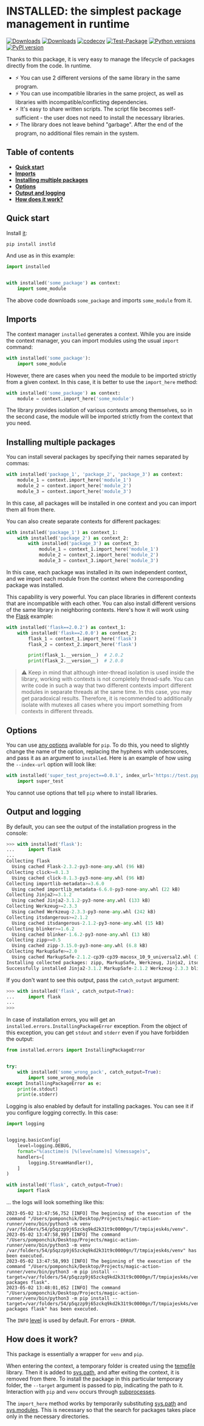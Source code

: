 # INSTALLED: the simplest package management in runtime

[![Downloads](https://pepy.tech/badge/instld/month)](https://pepy.tech/project/instld)
[![Downloads](https://pepy.tech/badge/instld)](https://pepy.tech/project/instld)
[![codecov](https://codecov.io/gh/pomponchik/installed/branch/main/graph/badge.svg)](https://codecov.io/gh/pomponchik/installed)
[![Test-Package](https://github.com/pomponchik/installed/actions/workflows/coverage.yml/badge.svg)](https://github.com/pomponchik/installed/actions/workflows/coverage.yml)
[![Python versions](https://img.shields.io/pypi/pyversions/instld.svg)](https://pypi.python.org/pypi/instld)
[![PyPI version](https://badge.fury.io/py/instld.svg)](https://badge.fury.io/py/instld)

Thanks to this package, it is very easy to manage the lifecycle of packages directly from the code. In runtime.

- ⚡ You can use 2 different versions of the same library in the same program.
- ⚡ You can use incompatible libraries in the same project, as well as libraries with incompatible/conflicting dependencies.
- ⚡ It's easy to share written scripts. The script file becomes self-sufficient - the user does not need to install the necessary libraries.
- ⚡ The library does not leave behind "garbage". After the end of the program, no additional files remain in the system.


## Table of contents

- [**Quick start**](#quick-start)
- [**Imports**](#imports)
- [**Installing multiple packages**](#installing-multiple-packages)
- [**Options**](#options)
- [**Output and logging**](#output-and-logging)
- [**How does it work?**](#how-does-it-work)


## Quick start

Install [it](https://pypi.org/project/instld/):

```bash
pip install instld
```

And use as in this example:

```python
import installed


with installed('some_package') as context:
    import some_module
```

The above code downloads `some_package` and imports `some_module` from it.


## Imports

The context manager `installed` generates a context. While you are inside the context manager, you can import modules using the usual `import` command:

```python
with installed('some_package'):
    import some_module
```

However, there are cases when you need the module to be imported strictly from a given context. In this case, it is better to use the `import_here` method:

```python
with installed('some_package') as context:
    module = context.import_here('some_module')
```

The library provides isolation of various contexts among themselves, so in the second case, the module will be imported strictly from the context that you need.


## Installing multiple packages

You can install several packages by specifying their names separated by commas:

```python
with installed('package_1', 'package_2', 'package_3') as context:
    module_1 = context.import_here('module_1')
    module_2 = context.import_here('module_2')
    module_3 = context.import_here('module_3')
```

In this case, all packages will be installed in one context and you can import them all from there.

You can also create separate contexts for different packages:

```python
with installed('package_1') as context_1:
    with installed('package_2') as context_2:
        with installed('package_3') as context_3:
            module_1 = context_1.import_here('module_1')
            module_2 = context_2.import_here('module_2')
            module_3 = context_3.import_here('module_3')
```

In this case, each package was installed in its own independent context, and we import each module from the context where the corresponding package was installed.

This capability is very powerful. You can place libraries in different contexts that are incompatible with each other. You can also install different versions of the same library in neighboring contexts. Here's how it will work using the [Flask](https://flask.palletsprojects.com/) example:

```python
with installed('flask==2.0.2') as context_1:
    with installed('flask==2.0.0') as context_2:
        flask_1 = context_1.import_here('flask')
        flask_2 = context_2.import_here('flask')

        print(flask_1.__version__)  # 2.0.2
        print(flask_2.__version__)  # 2.0.0
```

> ⚠️ Keep in mind that although inter-thread isolation is used inside the library, working with contexts is not completely thread-safe. You can write code in such a way that two different contexts import different modules in separate threads at the same time. In this case, you may get paradoxical results. Therefore, it is recommended to additionally isolate with mutexes all cases where you import something from contexts in different threads.


## Options

You can use [any options](https://pip.pypa.io/en/stable/cli/pip_install/) available for `pip`. To do this, you need to slightly change the name of the option, replacing the hyphens with underscores, and pass it as an argument to `installed`. Here is an example of how using the `--index-url` option will look like:

```python
with installed('super_test_project==0.0.1', index_url='https://test.pypi.org/simple/'):
    import super_test
```

You cannot use options that tell `pip` where to install libraries.


## Output and logging

By default, you can see the output of the installation progress in the console:

```python
>>> with installed('flask'):
...     import flask
...
Collecting flask
  Using cached Flask-2.3.2-py3-none-any.whl (96 kB)
Collecting click>=8.1.3
  Using cached click-8.1.3-py3-none-any.whl (96 kB)
Collecting importlib-metadata>=3.6.0
  Using cached importlib_metadata-6.6.0-py3-none-any.whl (22 kB)
Collecting Jinja2>=3.1.2
  Using cached Jinja2-3.1.2-py3-none-any.whl (133 kB)
Collecting Werkzeug>=2.3.3
  Using cached Werkzeug-2.3.3-py3-none-any.whl (242 kB)
Collecting itsdangerous>=2.1.2
  Using cached itsdangerous-2.1.2-py3-none-any.whl (15 kB)
Collecting blinker>=1.6.2
  Using cached blinker-1.6.2-py3-none-any.whl (13 kB)
Collecting zipp>=0.5
  Using cached zipp-3.15.0-py3-none-any.whl (6.8 kB)
Collecting MarkupSafe>=2.0
  Using cached MarkupSafe-2.1.2-cp39-cp39-macosx_10_9_universal2.whl (17 kB)
Installing collected packages: zipp, MarkupSafe, Werkzeug, Jinja2, itsdangerous, importlib-metadata, click, blinker, flask
Successfully installed Jinja2-3.1.2 MarkupSafe-2.1.2 Werkzeug-2.3.3 blinker-1.6.2 click-8.1.3 flask-2.3.2 importlib-metadata-6.6.0 itsdangerous-2.1.2 zipp-3.15.0
```

If you don't want to see this output, pass the `catch_output` argument:

```python
>>> with installed('flask', catch_output=True):
...     import flask
...
>>>
```

In case of installation errors, you will get an `installed.errors.InstallingPackageError` exception. From the object of this exception, you can get `stdout` and `stderr` even if you have forbidden the output:

```python
from installed.errors import InstallingPackageError


try:
    with installed('some_wrong_pack', catch_output=True):
        import some_wrong_module
except InstallingPackageError as e:
    print(e.stdout)
    print(e.stderr)
```

Logging is also enabled by default for installing packages. You can see it if you configure logging correctly. In this case:

```python
import logging


logging.basicConfig(
    level=logging.DEBUG,
    format="%(asctime)s [%(levelname)s] %(message)s",
    handlers=[
        logging.StreamHandler(),
    ]
)

with installed('flask', catch_output=True):
    import flask
```

... the logs will look something like this:

```
2023-05-02 13:47:56,752 [INFO] The beginning of the execution of the command "/Users/pomponchik/Desktop/Projects/magic-action-runner/venv/bin/python3 -m venv /var/folders/54/p5qzzp9j65zckq9kd2k31t9c0000gn/T/tmpiajesk4s/venv".
2023-05-02 13:47:58,993 [INFO] The command "/Users/pomponchik/Desktop/Projects/magic-action-runner/venv/bin/python3 -m venv /var/folders/54/p5qzzp9j65zckq9kd2k31t9c0000gn/T/tmpiajesk4s/venv" has been executed.
2023-05-02 13:47:58,993 [INFO] The beginning of the execution of the command "/Users/pomponchik/Desktop/Projects/magic-action-runner/venv/bin/python3 -m pip install --target=/var/folders/54/p5qzzp9j65zckq9kd2k31t9c0000gn/T/tmpiajesk4s/venv/lib/python3.9/site-packages flask".
2023-05-02 13:48:01,052 [INFO] The command "/Users/pomponchik/Desktop/Projects/magic-action-runner/venv/bin/python3 -m pip install --target=/var/folders/54/p5qzzp9j65zckq9kd2k31t9c0000gn/T/tmpiajesk4s/venv/lib/python3.9/site-packages flask" has been executed.
```

The `INFO` [level](https://docs.python.org/3/library/logging.html#logging-levels) is used by default. For errors - `ERROR`.

## How does it work?

This package is essentially a wrapper for `venv` and `pip`.

When entering the context, a temporary folder is created using the [tempfile](https://docs.python.org/3/library/tempfile.html) library. Then it is added to [sys.path](https://docs.python.org/3/library/sys.html#sys.path), and after exiting the context, it is removed from there. To install the package in this particular temporary folder, the `--target` argument is passed to pip, indicating the path to it. Interaction with `pip` and `venv` occurs through [subprocesses](https://docs.python.org/3/library/subprocess.html).

The `import_here` method works by temporarily substituting [sys.path](https://docs.python.org/3/library/sys.html#sys.path) and [sys.modules](https://docs.python.org/3/library/sys.html#sys.modules). This is necessary so that the search for packages takes place only in the necessary directories.
